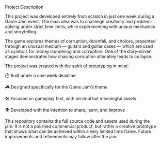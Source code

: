 Project Description

This project was developed entirely from scratch in just one week during a Game Jam event. The main idea was to challenge creativity and problem-solving under strict time limits, while experimenting with unique mechanics and storytelling.

The game explores themes of corruption, downfall, and choices, presented through an unusual medium — guitars and guitar cases — which are used as symbols for money laundering and corruption. One of the story-driven stages demonstrates how chasing corruption ultimately leads to collapse.

The project was created with the spirit of prototyping in mind:

⏱️ Built under a one-week deadline

🎮 Designed specifically for the Game Jam’s theme

🛠️ Focused on gameplay first, with minimal but meaningful assets

🌍 Developed with the intention to share, learn, and improve

This repository contains the full source code and assets used during the jam. It is not a polished commercial product, but rather a creative prototype that shows what can be achieved within a very limited time frame. Future improvements and refinements may follow after the jam.
